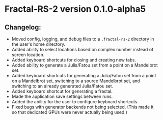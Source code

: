 # Fractal-RS-2 version 0.1.0-alpha5

## Changelog:

* Moved config, logging, and debug files to a `.fractal-rs-2` directory in the
  user's home directory.
* Added ability to select locations based on complex number instead of screen
  location.
* Added keyboard shortcuts for closing and creating new tabs.
* Added ability to generate a Julia/Fatou set from a point on a Mandelbrot set.
* Added keyboard shortcuts for generating a Julia/Fatou set from a point on a
  Mandelbrot set, switching to a source Mandelbrot set, and switching to an
  already generated Julia/Fatou set.
* Added keyboard shortcut for generating a fractal.
* Made the application save settings between runs.
* Added the ability for the user to configure keyboard shortcuts.
* Fixed bugs with generator backends not being selected. (This made it so that
  dedicated GPUs were never actually being used.)
